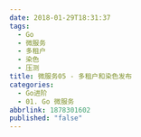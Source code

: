 ```yaml
---
date: 2018-01-29T18:31:37
tags:
  - Go
  - 微服务
  - 多租户
  - 染色
  - 压测
title: 微服务05 - 多租户和染色发布
categories:
  - Go进阶
  - 01. Go 微服务
abbrlink: 1878301602
published: "false"
---
```

